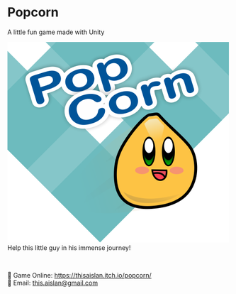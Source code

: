 # Popcorn

A little fun game made with Unity<br/>


 ![Alt Text](https://github.com/ThisAislan/popcorn/raw/master/image/cover.png)<br/>
Help this little guy in his immense journey!

<br/>

:link: Game Online: https://thisaislan.itch.io/popcorn/<br/>
:email: Email: this.aislan@gmail.com
